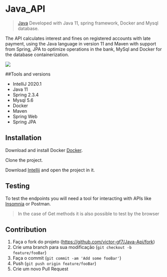 # Java_API

> [Java](https://github.com/victor-gf7/Java-Api) Developed with Java 11, spring framework, Docker and Mysql database. 
  
The API calculates interest and fines on registered accounts with late payment, using the Java language in version 11 and Maven with support from Spring, JPA to optimize operations in the bank, MySql and Docker for the database containerization.
 
 ![](../header.png)
 
 ##Tools and versions
 * IntelliJ 2020.1
 * Java 11
 * Spring 2.3.4
 * Mysql 5.6
 * Docker
 * Maven
 * Spring Web
 * Spring JPA
 
 ## Installation
 Download and install Docker [Docker](https://www.docker.com/get-started).
 
 Clone the project.
  
 Download [Intellij](https://www.jetbrains.com/pt-br/idea/download/) and open the project in it.
 
 ## Testing
 To test the endpoints you will need a tool for interacting with APIs like [Insomnia](https://support.insomnia.rest/article/11-getting-started) or Postman.
 
 > In the case of Get methods it is also possible to test by the browser
 

 ## Contribution
 
 1. Faça o fork do projeto (<https://github.com/victor-gf7/Java-Api/fork>)
 2. Crie uma branch para sua modificação (`git checkout -b feature/fooBar`)
 3. Faça o commit (`git commit -am 'Add some fooBar'`)
 4. Push (`git push origin feature/fooBar`)
 5. Crie um novo Pull Request
